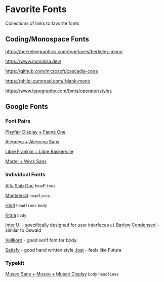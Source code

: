 # Favorite Fonts
Collections of links to favorite fonts

## Coding/Monospace Fonts

https://berkeleygraphics.com/typefaces/berkeley-mono

https://www.monolisa.dev/

https://github.com/microsoft/cascadia-code

https://philpl.gumroad.com/l/dank-mono

https://www.typography.com/fonts/operator/styles

## Google Fonts

### Font Pairs

[Playfair Display + Fauna One](https://www.behance.net/gallery/35768979/Typography-Google-Fonts-Combinations)

[Alegreya + Alegreya Sans](https://fonts.google.com/specimen/Alegreya+Sans)

[Libre Franklin + Libre Baskerville](https://fonts.google.com/specimen/Libre+Franklin)

[Martel + Work Sans](https://sidewaysdictionary.com/#/about)

### Individual Fonts

[Alfa Slab One](https://fonts.google.com/specimen/Alfa+Slab+One) `headlines`

[Montserrat](https://fonts.google.com/specimen/Montserrat) `headlines`

[Hind](https://fonts.google.com/specimen/Hind) `headlines` `body`

[Krala](https://fonts.google.com/specimen/Karla) `body`

[Inter UI](https://rsms.me/inter/) - specifically designed for user interfaces `ui`
[Barlow Condensed](https://fonts.google.com/specimen/Barlow+Condensed) - similar to Oswald

[Vollkorn](Restuta/ds-letters) - good serif font for body.

[Satisfy](https://fonts.google.com/specimen/Satisfy) - good hand written style
[Jost](https://fonts.google.com/specimen/Jost) - feels like Futura

### Typekit

[Museo Sans + Museo + Museo Display](https://typekit.com/fonts/museo-sans) `body` `headlines`
